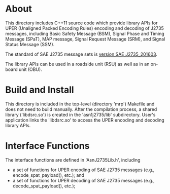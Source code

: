 # About

This directory includes C++11 source code which provide library APIs for UPER (Unaligned Packed
Encoding Rules) encoding and decoding of J2735 messages, including Basic Safety Message (BSM),
Signal Phase and Timing Message (SPaT), MAP message, Signal Request Message (SRM), and Signal
Status Message (SSM).

The standard of SAE J2735 message sets is [version SAE J2735_201603](http://www.sae.org/standardsdev/dsrc/).

The library APIs can be used in a roadside unit (RSU) as well as in an on-board unit (OBU).

# Build and Install

This directory is included in the top-level (directory 'mrp') Makefile and does not need to build
manually. After the compilation process, a shared library ('libdsrc.so') is created in the
'asn1j2735/lib' subdirectory. User's application links the 'libdsrc.so' to access the UPER encoding
and decoding library APIs.

# Interface Functions

The interface functions are defined in 'AsnJ2735Lib.h', including
- a set of functions for UPER encoding of SAE J2735 messages (e.g., encode_spat_payload(), etc.); and
- a set of functions for UPER decoding of SAE J2735 messages (e.g., decode_spat_payload(), etc.);
